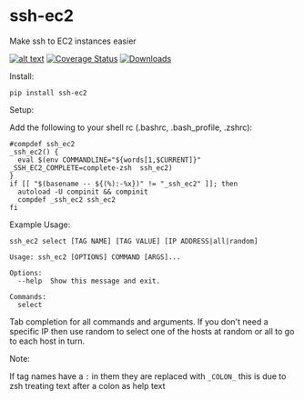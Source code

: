 # ssh-ec2
Make ssh to EC2 instances easier

[![alt text](https://travis-ci.org/grahamhar/ssh-ec2.svg?branch=master "Build Status")](https://travis-ci.org/grahamhar/ssh-ec2/builds) [![Coverage Status](https://coveralls.io/repos/github/grahamhar/ssh-ec2/badge.svg?branch=master)](https://coveralls.io/github/grahamhar/ssh-ec2?branch=master) [![Downloads](http://pepy.tech/badge/ssh-ec2)](http://pepy.tech/project/ssh-ec2)

Install:

```
pip install ssh-ec2
```

Setup:
 
Add the following to your shell rc (.bashrc, .bash_profile, .zshrc):

```
#compdef ssh_ec2
_ssh_ec2() {
  eval $(env COMMANDLINE="${words[1,$CURRENT]}" _SSH_EC2_COMPLETE=complete-zsh  ssh_ec2)
}
if [[ "$(basename -- ${(%):-%x})" != "_ssh_ec2" ]]; then
  autoload -U compinit && compinit
  compdef _ssh_ec2 ssh_ec2
fi
```

Example Usage:

```
ssh_ec2 select [TAG NAME] [TAG VALUE] [IP ADDRESS|all|random]

Usage: ssh_ec2 [OPTIONS] COMMAND [ARGS]...

Options:
  --help  Show this message and exit.

Commands:
  select
```

Tab completion for all commands and arguments. If you don't need a specific IP then use random to select one of the hosts at random or all to go to each host in turn.

Note:

If tag names have a `:` in them they are replaced with `_COLON_` this is due to zsh treating text after a colon as help text
